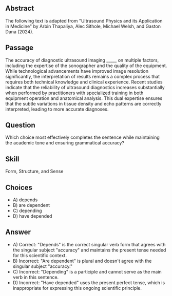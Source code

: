 ## Abstract
The following text is adapted from "Ultrasound Physics and its Application in Medicine" by Arbin Thapaliya, Alec Sithole, Michael Welsh, and Gaston Dana (2024).

## Passage
The accuracy of diagnostic ultrasound imaging _____ on multiple factors, including the expertise of the sonographer and the quality of the equipment. While technological advancements have improved image resolution significantly, the interpretation of results remains a complex process that requires both technical knowledge and clinical experience. Recent studies indicate that the reliability of ultrasound diagnostics increases substantially when performed by practitioners with specialized training in both equipment operation and anatomical analysis. This dual expertise ensures that the subtle variations in tissue density and echo patterns are correctly interpreted, leading to more accurate diagnoses.

## Question
Which choice most effectively completes the sentence while maintaining the academic tone and ensuring grammatical accuracy?

## Skill
Form, Structure, and Sense

## Choices
- A) depends
- B) are dependent
- C) depending
- D) have depended

## Answer
- A) Correct: "Depends" is the correct singular verb form that agrees with the singular subject "accuracy" and maintains the present tense needed for this scientific context.
- B) Incorrect: "Are dependent" is plural and doesn't agree with the singular subject "accuracy."
- C) Incorrect: "Depending" is a participle and cannot serve as the main verb in this sentence.
- D) Incorrect: "Have depended" uses the present perfect tense, which is inappropriate for expressing this ongoing scientific principle.